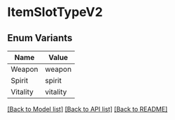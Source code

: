 # ItemSlotTypeV2

## Enum Variants

| Name | Value |
|---- | -----|
| Weapon | weapon |
| Spirit | spirit |
| Vitality | vitality |


[[Back to Model list]](../README.md#documentation-for-models) [[Back to API list]](../README.md#documentation-for-api-endpoints) [[Back to README]](../README.md)


